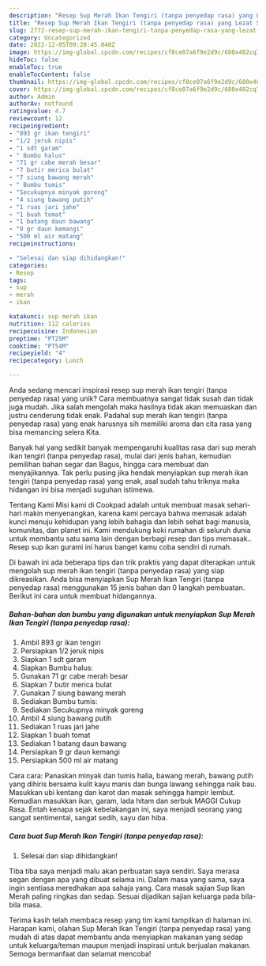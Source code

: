 ```yaml
---
description: "Resep Sup Merah Ikan Tengiri (tanpa penyedap rasa) yang Lezat Sekali"
title: "Resep Sup Merah Ikan Tengiri (tanpa penyedap rasa) yang Lezat Sekali"
slug: 2772-resep-sup-merah-ikan-tengiri-tanpa-penyedap-rasa-yang-lezat-sekali
category: Uncategorized
date: 2022-12-05T09:28:45.040Z
image: https://img-global.cpcdn.com/recipes/cf8ce07a6f9e2d9c/680x482cq70/sup-merah-ikan-tengiri-tanpa-penyedap-rasa-foto-resep-utama.jpg
hideToc: false
enableToc: true
enableTocContent: false
thumbnail: https://img-global.cpcdn.com/recipes/cf8ce07a6f9e2d9c/680x482cq70/sup-merah-ikan-tengiri-tanpa-penyedap-rasa-foto-resep-utama.jpg
cover: https://img-global.cpcdn.com/recipes/cf8ce07a6f9e2d9c/680x482cq70/sup-merah-ikan-tengiri-tanpa-penyedap-rasa-foto-resep-utama.jpg
author: Admin
authorAv: notfound
ratingvalue: 4.7
reviewcount: 12
recipeingredient:
- "893 gr ikan tengiri"
- "1/2 jeruk nipis"
- "1 sdt garam"
- " Bumbu halus"
- "71 gr cabe merah besar"
- "7 butir merica bulat"
- "7 siung bawang merah"
- " Bumbu tumis"
- "Secukupnya minyak goreng"
- "4 siung bawang putih"
- "1 ruas jari jahe"
- "1 buah tomat"
- "1 batang daun bawang"
- "9 gr daun kemangi"
- "500 ml air matang"
recipeinstructions:

- "Selesai dan siap dihidangkan!"
categories:
- Resep
tags:
- sup
- merah
- ikan

katakunci: sup merah ikan 
nutrition: 112 calories
recipecuisine: Indonesian
preptime: "PT25M"
cooktime: "PT54M"
recipeyield: "4"
recipecategory: Lunch

---
```





Anda sedang mencari inspirasi resep sup merah ikan tengiri (tanpa penyedap rasa) yang unik? Cara membuatnya sangat tidak susah dan tidak juga mudah. Jika salah mengolah maka hasilnya tidak akan memuaskan dan justru cenderung tidak enak. Padahal sup merah ikan tengiri (tanpa penyedap rasa) yang enak harusnya sih memiliki aroma dan cita rasa yang bisa memancing selera Kita.





Banyak hal yang sedikit banyak mempengaruhi kualitas rasa dari sup merah ikan tengiri (tanpa penyedap rasa), mulai dari jenis bahan, kemudian pemilihan bahan segar dan Bagus, hingga cara membuat dan menyajikannya. Tak perlu pusing jika hendak menyiapkan sup merah ikan tengiri (tanpa penyedap rasa) yang enak,      asal sudah tahu triknya maka hidangan ini bisa menjadi suguhan istimewa.














Tentang Kami Misi kami di Cookpad adalah untuk membuat masak sehari-hari makin menyenangkan, karena kami percaya bahwa memasak adalah kunci menuju kehidupan yang lebih bahagia dan lebih sehat bagi manusia, komunitas, dan planet ini. Kami mendukung koki rumahan di seluruh dunia untuk membantu satu sama lain dengan berbagi resep dan tips memasak.. Resep sup ikan gurami ini harus banget kamu coba sendiri di rumah.






Di bawah ini ada beberapa tips dan trik praktis yang dapat diterapkan untuk mengolah sup merah ikan tengiri (tanpa penyedap rasa) yang siap dikreasikan. Anda bisa menyiapkan Sup Merah Ikan Tengiri (tanpa penyedap rasa) menggunakan 15 jenis bahan dan 0 langkah pembuatan. Berikut ini cara untuk membuat hidangannya.

<!--inarticleads1-->

##### Bahan-bahan dan bumbu yang digunakan untuk menyiapkan Sup Merah Ikan Tengiri (tanpa penyedap rasa):

1. Ambil 893 gr ikan tengiri
1. Persiapkan 1/2 jeruk nipis
1. Siapkan 1 sdt garam
1. Siapkan  Bumbu halus:
1. Gunakan 71 gr cabe merah besar
1. Siapkan 7 butir merica bulat
1. Gunakan 7 siung bawang merah
1. Sediakan  Bumbu tumis:
1. Sediakan Secukupnya minyak goreng
1. Ambil 4 siung bawang putih
1. Sediakan 1 ruas jari jahe
1. Siapkan 1 buah tomat
1. Sediakan 1 batang daun bawang
1. Persiapkan 9 gr daun kemangi
1. Persiapkan 500 ml air matang


Cara cara: Panaskan minyak dan tumis halia, bawang merah, bawang putih yang dihiris bersama kulit kayu manis dan bunga lawang sehingga naik bau. Masukkan ubi kentang dan karot dan masak sehingga hampir lembut. Kemudian masukkan ikan, garam, lada hitam dan serbuk MAGGI Cukup Rasa. Entah kenapa sejak kebelakangan ini, saya menjadi seorang yang sangat sentimental, sangat sedih, sayu dan hiba. 

<!--inarticleads2-->

##### Cara buat Sup Merah Ikan Tengiri (tanpa penyedap rasa):


1. Selesai dan siap dihidangkan!

Tiba tiba saya menjadi malu akan perbuatan saya sendiri. Saya merasa segan dengan apa yang dibuat selama ini. Dalam masa yang sama, saya ingin sentiasa meredhakan apa sahaja yang. Cara masak sajian Sup Ikan Merah paling ringkas dan sedap. Sesuai dijadikan sajian keluarga pada bila-bila masa. 

Terima kasih telah membaca resep yang tim kami tampilkan di halaman ini. Harapan kami, olahan Sup Merah Ikan Tengiri (tanpa penyedap rasa) yang mudah di atas dapat membantu anda menyiapkan makanan yang sedap untuk keluarga/teman maupun menjadi inspirasi untuk berjualan makanan. Semoga bermanfaat dan selamat mencoba!
